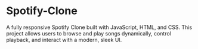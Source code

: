 # Spotify-Clone
A fully responsive Spotify Clone built with JavaScript, HTML, and CSS. This project allows users to browse and play songs dynamically, control playback, and interact with a modern, sleek UI.
